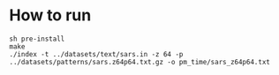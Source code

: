 How to run
===

```
sh pre-install
make
./index -t ../datasets/text/sars.in -z 64 -p ../datasets/patterns/sars.z64p64.txt.gz -o pm_time/sars_z64p64.txt
```
